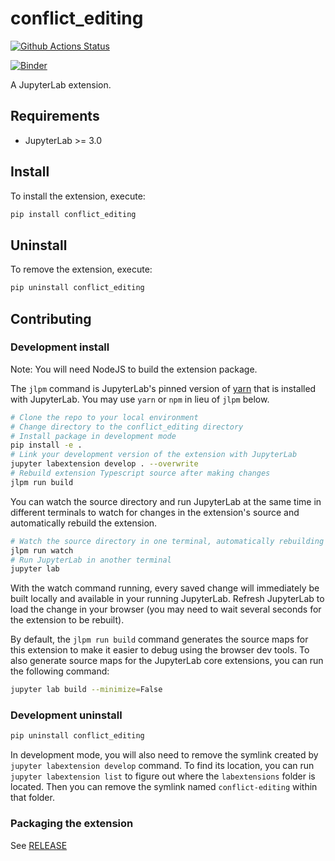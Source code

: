# conflict_editing

[![Github Actions Status](https://github.com/github_username/conflict-editing/workflows/Build/badge.svg)](https://github.com/github_username/conflict-editing/actions/workflows/build.yml)

[![Binder](https://mybinder.org/badge_logo.svg)](https://mybinder.org/v2/gh/LittleAprilFool/jupyterlab-conflict-editing.git/HEAD)

A JupyterLab extension.



## Requirements

* JupyterLab >= 3.0

## Install

To install the extension, execute:

```bash
pip install conflict_editing
```

## Uninstall

To remove the extension, execute:

```bash
pip uninstall conflict_editing
```


## Contributing

### Development install

Note: You will need NodeJS to build the extension package.

The `jlpm` command is JupyterLab's pinned version of
[yarn](https://yarnpkg.com/) that is installed with JupyterLab. You may use
`yarn` or `npm` in lieu of `jlpm` below.

```bash
# Clone the repo to your local environment
# Change directory to the conflict_editing directory
# Install package in development mode
pip install -e .
# Link your development version of the extension with JupyterLab
jupyter labextension develop . --overwrite
# Rebuild extension Typescript source after making changes
jlpm run build
```

You can watch the source directory and run JupyterLab at the same time in different terminals to watch for changes in the extension's source and automatically rebuild the extension.

```bash
# Watch the source directory in one terminal, automatically rebuilding when needed
jlpm run watch
# Run JupyterLab in another terminal
jupyter lab
```

With the watch command running, every saved change will immediately be built locally and available in your running JupyterLab. Refresh JupyterLab to load the change in your browser (you may need to wait several seconds for the extension to be rebuilt).

By default, the `jlpm run build` command generates the source maps for this extension to make it easier to debug using the browser dev tools. To also generate source maps for the JupyterLab core extensions, you can run the following command:

```bash
jupyter lab build --minimize=False
```

### Development uninstall

```bash
pip uninstall conflict_editing
```

In development mode, you will also need to remove the symlink created by `jupyter labextension develop`
command. To find its location, you can run `jupyter labextension list` to figure out where the `labextensions`
folder is located. Then you can remove the symlink named `conflict-editing` within that folder.

### Packaging the extension

See [RELEASE](RELEASE.md)
